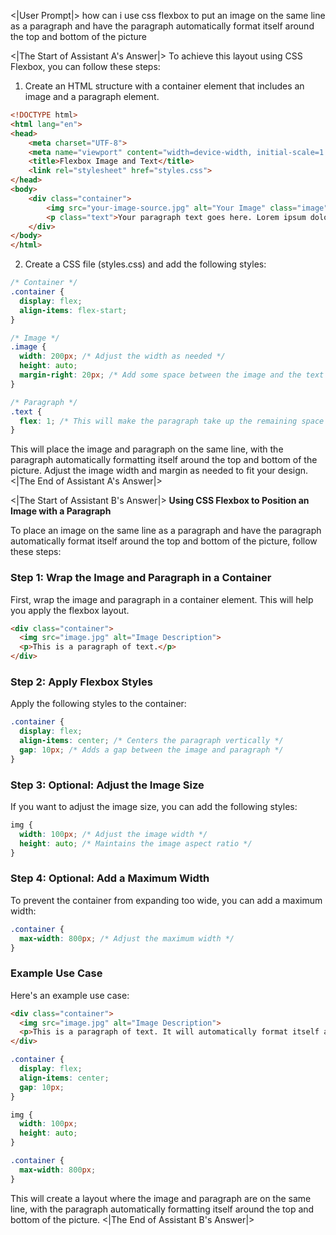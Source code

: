 <|User Prompt|>
how can i use css flexbox to put an image on the same line as a paragraph and have the paragraph automatically format itself around the top and bottom of the picture

<|The Start of Assistant A's Answer|>
To achieve this layout using CSS Flexbox, you can follow these steps:

1. Create an HTML structure with a container element that includes an image and a paragraph element.

```html
<!DOCTYPE html>
<html lang="en">
<head>
    <meta charset="UTF-8">
    <meta name="viewport" content="width=device-width, initial-scale=1.0">
    <title>Flexbox Image and Text</title>
    <link rel="stylesheet" href="styles.css">
</head>
<body>
    <div class="container">
        <img src="your-image-source.jpg" alt="Your Image" class="image">
        <p class="text">Your paragraph text goes here. Lorem ipsum dolor sit amet, consectetur adipiscing elit. Integer nec odio. Praesent libero. Sed cursus ante dapibus diam. Sed nisi. Nulla quis sem at nibh elementum imperdiet. Duis sagittis ipsum. Praesent mauris. Fusce nec tellus sed augue semper porta. Mauris massa. Vestibulum lacinia arcu eget nulla. Class aptent taciti sociosqu ad litora torquent per conubia nostra, per inceptos himenaeos.</p>
    </div>
</body>
</html>
```

2. Create a CSS file (styles.css) and add the following styles:

```css
/* Container */
.container {
  display: flex;
  align-items: flex-start;
}

/* Image */
.image {
  width: 200px; /* Adjust the width as needed */
  height: auto;
  margin-right: 20px; /* Add some space between the image and the text */
}

/* Paragraph */
.text {
  flex: 1; /* This will make the paragraph take up the remaining space */
}
```

This will place the image and paragraph on the same line, with the paragraph automatically formatting itself around the top and bottom of the picture. Adjust the image width and margin as needed to fit your design.
<|The End of Assistant A's Answer|>

<|The Start of Assistant B's Answer|>
**Using CSS Flexbox to Position an Image with a Paragraph**

To place an image on the same line as a paragraph and have the paragraph automatically format itself around the top and bottom of the picture, follow these steps:

### Step 1: **Wrap the Image and Paragraph in a Container**

First, wrap the image and paragraph in a container element. This will help you apply the flexbox layout.

```html
<div class="container">
  <img src="image.jpg" alt="Image Description">
  <p>This is a paragraph of text.</p>
</div>
```

### Step 2: **Apply Flexbox Styles**

Apply the following styles to the container:

```css
.container {
  display: flex;
  align-items: center; /* Centers the paragraph vertically */
  gap: 10px; /* Adds a gap between the image and paragraph */
}
```

### Step 3: **Optional: Adjust the Image Size**

If you want to adjust the image size, you can add the following styles:

```css
img {
  width: 100px; /* Adjust the image width */
  height: auto; /* Maintains the image aspect ratio */
}
```

### Step 4: **Optional: Add a Maximum Width**

To prevent the container from expanding too wide, you can add a maximum width:

```css
.container {
  max-width: 800px; /* Adjust the maximum width */
}
```

### Example Use Case

Here's an example use case:

```html
<div class="container">
  <img src="image.jpg" alt="Image Description">
  <p>This is a paragraph of text. It will automatically format itself around the top and bottom of the picture.</p>
</div>
```

```css
.container {
  display: flex;
  align-items: center;
  gap: 10px;
}

img {
  width: 100px;
  height: auto;
}

.container {
  max-width: 800px;
}
```

This will create a layout where the image and paragraph are on the same line, with the paragraph automatically formatting itself around the top and bottom of the picture.
<|The End of Assistant B's Answer|>